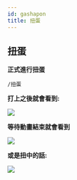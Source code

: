 ```yaml
---
id: gashapon
title: 扭蛋
---
```


## 扭蛋

**正式進行扭蛋** 

`/扭蛋`

**打上之後就會看到:**

![](https://media.discordapp.net/attachments/991337796960784424/997452616135094342/unknown.png)

**等待動畫結束就會看到**

![](https://cdn.discordapp.com/attachments/991337796960784424/997452781797519411/unknown.png)

**或是扭中的話:**

![](https://cdn.discordapp.com/attachments/991337796960784424/997453522046042213/unknown.png)


